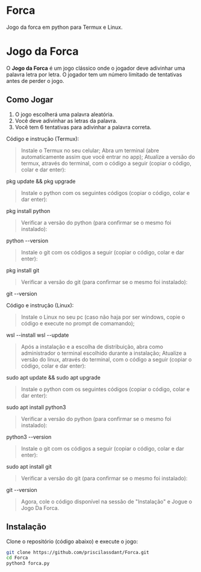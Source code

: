 # Forca
Jogo da forca em python para Termux e Linux.


# Jogo da Forca

O **Jogo da Forca** é um jogo clássico onde o jogador deve adivinhar uma palavra letra por letra. 
O jogador tem um número limitado de tentativas antes de perder o jogo.

## Como Jogar

1. O jogo escolherá uma palavra aleatória.
2. Você deve adivinhar as letras da palavra.
3. Você tem 6 tentativas para adivinhar a palavra correta.

Código e instrução (Termux):

> Instale o Termux no seu celular;
> Abra um terminal (abre automaticamente assim que você entrar no app);
> Atualize a versão do termux, através do terminal, com o código a seguir (copiar o código, colar e dar enter):

pkg update && pkg upgrade

> Instale o python com os seguintes códigos (copiar o código, colar e dar enter):

pkg install python

> Verificar a versão do python (para confirmar se o mesmo foi instalado):

python --version

> Instale o git com os códigos a seguir (copiar o código, colar e dar enter):

pkg install git

> Verificar a versão do git (para confirmar se o mesmo foi instalado):

git --version

Código e instrução (Linux):

> Instale o Linux no seu pc (caso não haja por ser windows, copie o código e execute no prompt de comamando);

wsl --install
wsl --update

> Após a instalação e a escolha de distribuição, abra como administrador o terminal escolhido durante a instalação;
> Atualize a versão do linux, através do terminal, com o código a seguir (copiar o código, colar e dar enter):

sudo apt update && sudo apt upgrade

> Instale o python com os seguintes códigos (copiar o código, colar e dar enter):

sudo apt install python3

> Verificar a versão do python (para confirmar se o mesmo foi instalado):

python3 --version

> Instale o git com os códigos a seguir (copiar o código, colar e dar enter):

sudo apt install git

> Verificar a versão do git (para confirmar se o mesmo foi instalado):

git --version

> Agora, cole o código disponível na sessão de "Instalação" e Jogue o Jogo Da Forca.

## Instalação

Clone o repositório (código abaixo) e execute o jogo:

```bash
git clone https://github.com/priscilassdant/Forca.git
cd Forca
python3 forca.py
